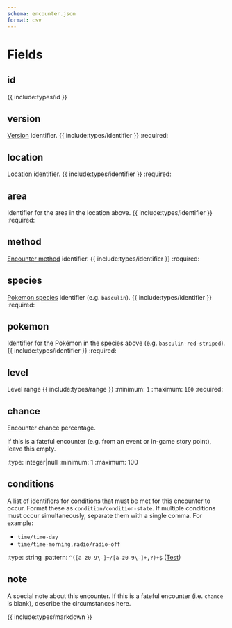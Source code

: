 ```yaml
---
schema: encounter.json
format: csv
---
```


# Fields
## id
{{ include:types/id }}

## version
[Version](version.md) identifier.
{{ include:types/identifier }}
:required:

## location
[Location](location.md) identifier.
{{ include:types/identifier }}
:required:

## area
Identifier for the area in the location above.
{{ include:types/identifier }}
:required:

## method
[Encounter method](encounter_method.md) identifier.
{{ include:types/identifier }}
:required:

## species
[Pokemon species](pokemon.md) identifier (e.g. `basculin`).
{{ include:types/identifier }}
:required:

## pokemon
Identifier for the Pokémon in the species above (e.g. `basculin-red-striped`).
{{ include:types/identifier }}
:required:

## level
Level range
{{ include:types/range }}
:minimum: `1`
:maximum: `100`
:required:

## chance
Encounter chance percentage.

If this is a fateful encounter (e.g. from an event or in-game story point),
leave this empty.

:type: integer|null
:minimum: 1
:maximum: 100

## conditions
A list of identifiers for [conditions](encounter_condition.md) that must be met
for this encounter to occur.  Format these as `condition/condition-state`.  If
multiple conditions must occur simultaneously, separate them with a single comma.
For example:
- `time/time-day`
- `time/time-morning,radio/radio-off`

:type: string
:pattern: `^([a-z0-9\-]+/[a-z0-9\-]+,?)+$` ([Test](https://regex101.com/r/iJXwNb/2))

## note
A special note about this encounter.  If this is a fateful encounter (i.e.
`chance` is blank), describe the circumstances here.

{{ include:types/markdown }}
